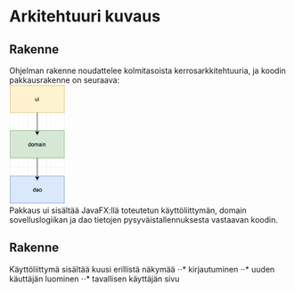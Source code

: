 # Arkitehtuuri kuvaus  

## Rakenne  
Ohjelman rakenne noudattelee kolmitasoista kerrosarkkitehtuuria, ja koodin pakkausrakenne on seuraava:  
<img src="https://github.com/alemati/otm-harjoitustyo/blob/master/dokumentointi/kuvat/arkRakenne.png" width="100">  
Pakkaus ui sisältää JavaFX:llä toteutetun käyttöliittymän, domain sovelluslogiikan ja dao tietojen pysyväistallennuksesta vastaavan koodin.  

## Rakenne  
Käyttöliittymä sisältää kuusi erillistä näkymää
⋅⋅* kirjautuminen
⋅⋅* uuden käuttäjän luominen
⋅⋅* tavallisen käyttäjän sivu

